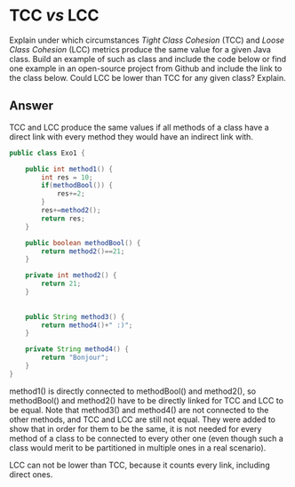 # TCC *vs* LCC

Explain under which circumstances *Tight Class Cohesion* (TCC) and *Loose Class Cohesion* (LCC) metrics produce the same value for a given Java class. Build an example of such as class and include the code below or find one example in an open-source project from Github and include the link to the class below. Could LCC be lower than TCC for any given class? Explain.

## Answer

TCC and LCC produce the same values if all methods of a class have a direct link with every method they would have an indirect link with.

```Java
public class Exo1 {

	public int method1() {
		int res = 10;
		if(methodBool()) {
			res+=2;
		}
		res+=method2();
		return res;
	}

	public boolean methodBool() {
		return method2()==21;
	}

	private int method2() {
		return 21;
	}
	
	
	public String method3() {
		return method4()+" :)";
	}

	private String method4() {
		return "Bonjour";
	}
}
```
method1() is directly connected to methodBool() and method2(), so methodBool() and method2() have to be directly linked for TCC and LCC to be equal.
Note that method3() and method4() are not connected to the other methods, and TCC and LCC are still not equal. They were added to show that in order for them to be the same, it is not needed for every method of a class to be connected to every other one (even though such a class would merit to be partitioned in multiple ones in a real scenario).

LCC can not be lower than TCC, because it counts every link, including direct ones.
